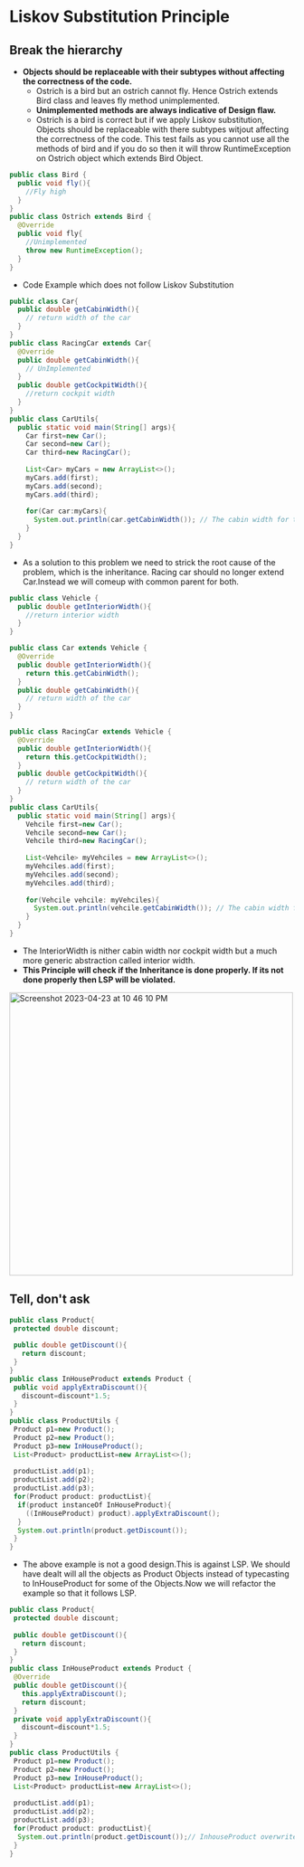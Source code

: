 # Liskov Substitution Principle
## Break the hierarchy 
* __Objects should be replaceable with their subtypes without affecting the correctness of the code.__
  * Ostrich is a bird but an ostrich cannot fly. Hence Ostrich extends Bird class and leaves fly method unimplemented.
  * __Unimplemented methods are always indicative of Design flaw.__
  * Ostrich is a bird is correct but if we apply Liskov substitution, Objects should be replaceable with there subtypes witjout affecting the correctness of the code. This test fails as you cannot use all the methods of bird and if you do so then it will throw RuntimeException on Ostrich object which extends Bird Object.
```java
public class Bird {
  public void fly(){
    //Fly high
  }
}
public class Ostrich extends Bird {
  @Override
  public void fly{
    //Unimplemented
    throw new RuntimeException();
  }
}
```

* Code Example which does not follow Liskov Substitution 
```java
public class Car{
  public double getCabinWidth(){
    // return width of the car
  }
}
public class RacingCar extends Car{
  @Override
  public double getCabinWidth(){
    // UnImplemented
  }
  public double getCockpitWidth(){
    //return cockpit width
  }
}
public class CarUtils{
  public static void main(String[] args){
    Car first=new Car();
    Car second=new Car();
    Car third=new RacingCar();
    
    List<Car> myCars = new ArrayList<>();
    myCars.add(first);
    myCars.add(second);
    myCars.add(third);
    
    for(Car car:myCars){
      System.out.println(car.getCabinWidth()); // The cabin width for third car will not print anything as RacingCar leaves CabinWidth unimplemented
    }
  }
}
```
* As a solution to this problem we need to strick the root cause of the problem, which is the inheritance. Racing car should no longer extend Car.Instead we will comeup with common parent for both.
```java
public class Vehicle {
  public double getInteriorWidth(){
    //return interior width
  }
}

public class Car extends Vehicle {
  @Override 
  public double getInteriorWidth(){
    return this.getCabinWidth();
  }
  public double getCabinWidth(){
    // return width of the car
  }
}

public class RacingCar extends Vehicle {
  @Override 
  public double getInteriorWidth(){
    return this.getCockpitWidth();
  }
  public double getCockpitWidth(){
    // return width of the car
  }
}
public class CarUtils{
  public static void main(String[] args){
    Vehcile first=new Car();
    Vehcile second=new Car();
    Vehcile third=new RacingCar();
    
    List<Vehcile> myVehciles = new ArrayList<>();
    myVehciles.add(first);
    myVehciles.add(second);
    myVehciles.add(third);
    
    for(Vehcile vehcile: myVehciles){
      System.out.println(vehcile.getCabinWidth()); // The cabin width for third car will not print anything as RacingCar leaves CabinWidth unimplemented
    }
  }
}
```
* The InteriorWidth is nither cabin width nor cockpit width but a much more generic abstraction called interior width.
* __This Principle will check if the Inheritance is done properly. If its not done properly then LSP will be violated.__
<img width="501" alt="Screenshot 2023-04-23 at 10 46 10 PM" src="https://user-images.githubusercontent.com/26598629/233854554-640655cb-a66f-4fea-82c0-0114f6abfeb7.png">

## Tell, don't ask

```java
public class Product{
 protected double discount;
 
 public double getDiscount(){
   return discount;
 }
}
public class InHouseProduct extends Product {
 public void applyExtraDiscount(){
   discount=discount*1.5;
 }
}
public class ProductUtils {
 Product p1=new Product();
 Product p2=new Product();
 Product p3=new InHouseProduct();
 List<Product> productList=new ArrayList<>();
 
 productList.add(p1);
 productList.add(p2);
 productList.add(p3);
 for(Product product: productList){
  if(product instanceOf InHouseProduct){
    ((InHouseProduct) product).applyExtraDiscount();
  }
  System.out.println(product.getDiscount());
 }
}
```
 * The above example is not a good design.This is against LSP. We should have dealt will all the objects as Product Objects instead of typecasting to InHouseProduct for some of the Objects.Now we will refactor the example so that it follows LSP.

```java
public class Product{
 protected double discount;
 
 public double getDiscount(){
   return discount;
 }
}
public class InHouseProduct extends Product {
 @Override
 public double getDiscount(){
   this.applyExtraDiscount();
   return discount;
 }
 private void applyExtraDiscount(){
   discount=discount*1.5;
 }
}
public class ProductUtils {
 Product p1=new Product();
 Product p2=new Product();
 Product p3=new InHouseProduct();
 List<Product> productList=new ArrayList<>();
 
 productList.add(p1);
 productList.add(p2);
 productList.add(p3);
 for(Product product: productList){
  System.out.println(product.getDiscount());// InhouseProduct overwrites the getDiscount() method so no special handling required
 }
}
```
